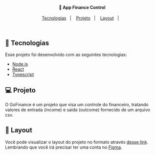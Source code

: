 

<h4 align="center">
  🚀 App Finance Control 
</h4>

<p align="center">
  <a href="#rocket-tecnologias">Tecnologias</a>&nbsp;&nbsp;&nbsp;|&nbsp;&nbsp;&nbsp;
  <a href="#-projeto">Projeto</a>&nbsp;&nbsp;&nbsp;|&nbsp;&nbsp;&nbsp;
  <a href="#-layout">Layout</a>&nbsp;&nbsp;&nbsp;|&nbsp;&nbsp;&nbsp;
</p>

<br>

## :rocket: Tecnologias

Esse projeto foi desenvolvido com as seguintes tecnologias:

- [Node.js](https://nodejs.org/en/)
- [React](https://reactjs.org)
- [Typescript](https://www.typescriptlang.org/)

## 💻 Projeto

O GoFinance é um projeto que visa um controle do financeiro, tratando valores de entrada (income) e saida (outcome) fornecido de um arquivo csv. 

## 🔖 Layout

Você pode visualizar o layout do projeto no formato através [desse link](https://www.figma.com/file/KaF93pbo8CshfiHySuwPZc/GoFinances). Lembrando que você irá precisar ter uma conta no [Figma](http://figma.com/).

